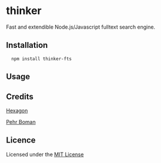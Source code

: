 # thinker

Fast and extendible Node.js/Javascript fulltext search engine.

## Installation

      npm install thinker-fts

## Usage

## Credits
   
  [Hexagon](https://github.com/hexagon/)
   
  [Pehr Boman](https://github.com/unkelpehr/)

## Licence
Licensed under the [MIT License](http://opensource.org/licenses/MIT)
